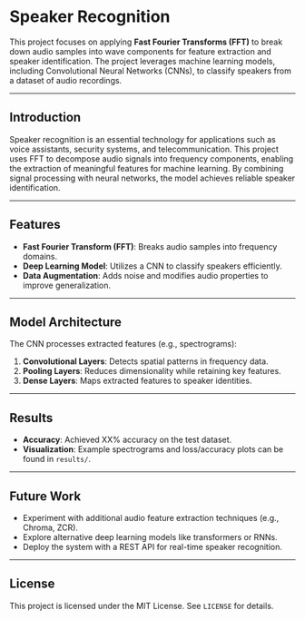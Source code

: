 
# Speaker Recognition  
This project focuses on applying **Fast Fourier Transforms (FFT)** to break down audio samples into wave components for feature extraction and speaker identification. The project leverages machine learning models, including Convolutional Neural Networks (CNNs), to classify speakers from a dataset of audio recordings.  

---

## Introduction  
Speaker recognition is an essential technology for applications such as voice assistants, security systems, and telecommunication. This project uses FFT to decompose audio signals into frequency components, enabling the extraction of meaningful features for machine learning. By combining signal processing with neural networks, the model achieves reliable speaker identification.  

---

## Features  
- **Fast Fourier Transform (FFT)**: Breaks audio samples into frequency domains.   
- **Deep Learning Model**: Utilizes a CNN to classify speakers efficiently.  
- **Data Augmentation**: Adds noise and modifies audio properties to improve generalization.  

---

## Model Architecture  
The CNN processes extracted features (e.g., spectrograms):  
1. **Convolutional Layers**: Detects spatial patterns in frequency data.  
2. **Pooling Layers**: Reduces dimensionality while retaining key features.  
3. **Dense Layers**: Maps extracted features to speaker identities.  
---

## Results  
- **Accuracy**: Achieved XX% accuracy on the test dataset.  
- **Visualization**: Example spectrograms and loss/accuracy plots can be found in `results/`.  

---

## Future Work  
- Experiment with additional audio feature extraction techniques (e.g., Chroma, ZCR).  
- Explore alternative deep learning models like transformers or RNNs.  
- Deploy the system with a REST API for real-time speaker recognition.  
---

## License  
This project is licensed under the MIT License. See `LICENSE` for details.  

